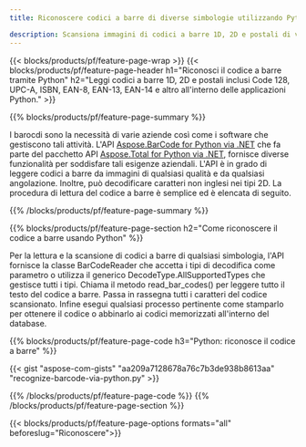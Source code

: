 ```yaml
---
title: Riconoscere codici a barre di diverse simbologie utilizzando Python 

description: Scansiona immagini di codici a barre 1D, 2D e postali di varie simbologie tra cui 128 e QR in Python utilizzando poche righe di codice 
---
```


{{< blocks/products/pf/feature-page-wrap >}}
{{< blocks/products/pf/feature-page-header h1="Riconosci il codice a barre tramite Python" h2="Leggi codici a barre 1D, 2D e postali inclusi Code 128, UPC-A, ISBN, EAN-8, EAN-13, EAN-14 e altro all'interno delle applicazioni Python." >}}

{{% blocks/products/pf/feature-page-summary %}}

I barocdi sono la necessità di varie aziende così come i software che gestiscono tali attività. L'API [Aspose.BarCode for Python via .NET](https://products.aspose.com/barcode/python-net/) che fa parte del pacchetto API [Aspose.Total for Python via .NET](https://products.aspose.com/total/python-net/), fornisce diverse funzionalità per soddisfare tali esigenze aziendali. L'API è in grado di leggere codici a barre da immagini di qualsiasi qualità e da qualsiasi angolazione. Inoltre, può decodificare caratteri non inglesi nei tipi 2D. La procedura di lettura del codice a barre è semplice ed è elencata di seguito.

{{% /blocks/products/pf/feature-page-summary  %}}

{{% blocks/products/pf/feature-page-section  h2="Come riconoscere il codice a barre usando Python" %}}

Per la lettura e la scansione di codici a barre di qualsiasi simbologia, l'API fornisce la classe BarCodeReader che accetta i tipi di decodifica come parametro o utilizza il generico DecodeType.AllSupportedTypes che gestisce tutti i tipi. Chiama il metodo read_bar_codes() per leggere tutto il testo del codice a barre. Passa in rassegna tutti i caratteri del codice scansionato. Infine esegui qualsiasi processo pertinente come stamparlo per ottenere il codice o abbinarlo ai codici memorizzati all'interno del database.

{{% blocks/products/pf/feature-page-code h3="Python: riconosce il codice a barre" %}}

{{< gist "aspose-com-gists" "aa209a7128678a76c7b3de938b8613aa" "recognize-barcode-via-python.py" >}}

{{% /blocks/products/pf/feature-page-code  %}}
{{% /blocks/products/pf/feature-page-section %}}

{{< blocks/products/pf/feature-page-options formats="all" beforeslug="Riconoscere">}}